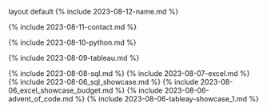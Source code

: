 layout default {% include 2023-08-12-name.md %}

{% include 2023-08-11-contact.md %}

{% include 2023-08-10-python.md %}

{% include 2023-08-09-tableau.md %}

{% include 2023-08-08-sql.md %}
{% include 2023-08-07-excel.md %}
{% include 2023-08-06_sql_showcase.md %}
{% include 2023-08-06_excel_showcase_budget.md %}
{% include 2023-08-06-advent_of_code.md %}
{% include 2023-08-06-tableay-showcase_1.md %}